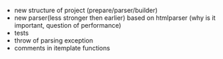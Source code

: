 * new structure of project (prepare/parser/builder)
* new parser(less stronger then earlier) based on htmlparser (why is it important, question of performance)
* tests
* throw of parsing exception
* comments in itemplate functions